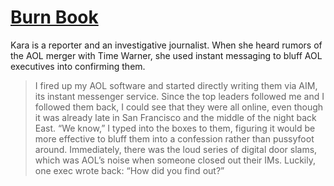 # [Burn Book]

Kara is a reporter and an investigative journalist. When she heard rumors of the AOL merger with Time Warner, she used instant messaging to bluff AOL executives into confirming them.

> I fired up my AOL software and started directly writing them via AIM, its instant messenger service. Since the top leaders followed me and I followed them back, I could see that they were all online, even though it was already late in San Francisco and the middle of the night back East. “We know,” I typed into the boxes to them, figuring it would be more effective to bluff them into a confession rather than pussyfoot around. Immediately, there was the loud series of digital door slams, which was AOL’s noise when someone closed out their IMs. Luckily, one exec wrote back: “How did you find out?”

[Burn Book]: https://www.google.com/books/edition/Burn_Book/Fcj3EAAAQBAJ
